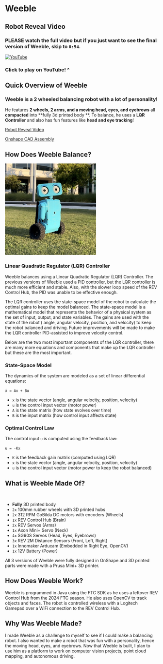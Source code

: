 # Weeble

<!-- <img alt="" src="assets/weeble_video_thumbnail.jpeg" height="300">-->

## Robot Reveal Video

### PLEASE watch the full video but if you just want to see the final version of Weeble, skip to `0:54`.

[![YouTube](http://i.ytimg.com/vi/vaklsPUqb7Q/hqdefault.jpg)](https://www.youtube.com/watch?v=vaklsPUqb7Q)

### Click to play on YouTube! ^

## Quick Overview of Weeble

### Weeble is a 2 wheeled balancing robot with a lot of personality!

He features **2 wheels, 2 arms, and a moving head, eyes, and eyebrows** all **compacted** into **fully 3d printed body
**.
To balance, he uses a **LQR Controller** and also has fun features like **head and eye tracking**!

[Robot Reveal Video](https://www.youtube.com/watch?v=vaklsPUqb7Q)

[Onshape CAD Assembly](https://cad.onshape.com/documents/580f78b3fd6e84e547fe38d2/w/b6d75d737f737433c694a54b/e/f82997b12f5279d180b2472a?renderMode=0&uiState=66ce9b099fbb4060b414570f)

## How Does Weeble Balance?

<img alt="" src="assets/weeble_square.jpg" height="300">

### Linear Quadratic Regulator (LQR) Controller

Weeble balances using a Linear Quadratic Regulator (LQR) Controller. The previous versions of Weeble used a PID
controller, but the LQR controller is much more efficient and stable. Also, with the slower loop speed of the REV
Control Hub, the PID was unable to be effective enough.

The LQR controller uses the state-space model of the robot to
calculate the optimal gains to keep the model balanced. The state-space model is a mathematical model that represents
the behavior of a physical system as the set of input, output, and state variables. The gains are used with the state of
the robot (
angle, angular velocity, position, and velocity) to keep the robot balanced and driving. Future
improvements will be made to make the LQR controller PID-assisted to improve velocity control.

Below are the two most important components of the LQR controller, there are many more equations and components that
make up
the
LQR controller but these are the most important.

### State-Space Model

The dynamics of the system are modeled as a set of linear differential equations:

[//]: # ($$)

[//]: # (\dot{x} = A x + B u)

[//]: # ($$)

`ẋ = Ax + Bu`

- `x` is the state vector (angle, angular velocity, position, velocity)
- `u` is the control input vector (motor power)
- `A` is the state matrix (how state evolves over time)
- `B` is the input matrix (how control input affects state)

### Optimal Control Law

The control input `u` is computed using the feedback law:

[//]: # ($$)

[//]: # (u = -K x)

[//]: # ($$)

`u = -Kx`

- `K` is the feedback gain matrix (computed using LQR)
- `x` is the state vector (angle, angular velocity, position, velocity)
- `u` is the control input vector (motor power to keep the robot balanced)

## What is Weeble Made Of?

<img alt="" src="https://cdn.jsdelivr.net/gh/BrandonKirbyson/Weeble@main/assets/weeble_parts.png" height="400">

- **Fully** 3D printed body
- `2x` 100mm rubber wheels with 3D printed hubs
- `2x` 312 RPM GoBilda DC motors with encoders (Wheels)
- `1x` REV Control Hub (Brain)
- `2x` REV Servos (Arms)
- `1x` Axon Mini+ Servo (Neck)
- `4x` SG90S Servos (Head, Eyes, Eyebrows)
- `3x` REV 2M Distance Sensors (Front, Left, Right)
- `1x` Innomaker Arducam (Embedded in Right Eye, OpenCV)
- `1x` 12V Battery (Power)

All 3 versions of Weeble were fully designed in OnShape and 3D printed parts were made with a Prusa Mini+ 3D printer.

## How Does Weeble Work?

Weeble is programmed in Java using the FTC SDK as he uses a leftover REV Control Hub from the 2024 FTC season. He also
uses OpenCV to track objects and faces. The robot is controlled wireless with a Logitech Gamepad over a WiFi connection
to the REV Control Hub.

## Why Was Weeble Made?

I made Weeble as a challenge to myself to see if I could make a balancing robot. I also wanted to make a robot that was
fun with a personality, hence the moving head, eyes, and eyebrows. Now that Weeble is built, I plan to use him as a
platform to
work on computer vision projects, point cloud mapping, and autonomous driving.
